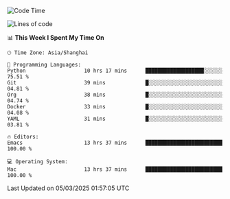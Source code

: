 <!--START_SECTION:waka-->
![Code Time](http://img.shields.io/badge/Code%20Time-2%2C562%20hrs%2023%20mins-blue)

![Lines of code](https://img.shields.io/badge/From%20Hello%20World%20I%27ve%20Written-335.2%20thousand%20lines%20of%20code-blue)

📊 **This Week I Spent My Time On** 

```text
🕑︎ Time Zone: Asia/Shanghai

💬 Programming Languages: 
Python                   10 hrs 17 mins      ███████████████████░░░░░░   75.51 % 
Git                      39 mins             █░░░░░░░░░░░░░░░░░░░░░░░░   04.81 % 
Org                      38 mins             █░░░░░░░░░░░░░░░░░░░░░░░░   04.74 % 
Docker                   33 mins             █░░░░░░░░░░░░░░░░░░░░░░░░   04.08 % 
YAML                     31 mins             █░░░░░░░░░░░░░░░░░░░░░░░░   03.81 % 

🔥 Editors: 
Emacs                    13 hrs 37 mins      █████████████████████████   100.00 % 

💻 Operating System: 
Mac                      13 hrs 37 mins      █████████████████████████   100.00 % 
```


 Last Updated on 05/03/2025 01:57:05 UTC
<!--END_SECTION:waka-->
